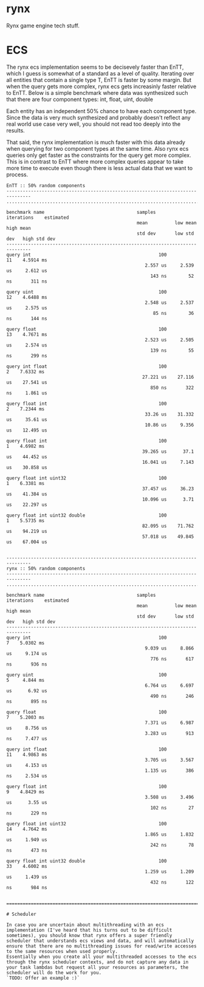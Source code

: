 # rynx
Rynx game engine tech stuff.

# ECS
The rynx ecs implementation seems to be decisevely faster than EnTT, which I guess is somewhat of a standard as a level of quality.
Iterating over all entities that contain a single type T, EnTT is faster by some margin. But when the query gets more complex,
rynx ecs gets increasinly faster relative to EnTT. Below is a simple benchmark where data was synthesized such that there are four component types:
int, float, uint, double

Each entity has an independent 50% chance to have each component type. Since the data is very much synthesized and probably doesn't reflect any real world use case very well, you should not read too deeply into the results.

That said, the rynx implementation is much faster with this data already when querying for two component types at the same time. Also rynx ecs queries only get faster as the constraints for the query get more complex. This is in contrast to EnTT where more complex queries appear to take more time to execute even though there is less actual data that we want to process.

```-------------------------------------------------------------------------------
EnTT :: 50% random components
-------------------------------------------------------------------------------
...............................................................................

benchmark name                                  samples       iterations    estimated
                                                mean          low mean      high mean
                                                std dev       low std dev   high std dev
-------------------------------------------------------------------------------
query int                                               100           11    4.5914 ms
                                                   2.557 us     2.539 us     2.612 us
                                                     143 ns        52 ns       311 ns

query uint                                              100           12    4.6488 ms
                                                   2.548 us     2.537 us     2.575 us
                                                      85 ns        36 ns       144 ns

query float                                             100           13    4.7671 ms
                                                   2.523 us     2.505 us     2.574 us
                                                     139 ns        55 ns       299 ns

query int float                                         100            2    7.6332 ms
                                                  27.221 us    27.116 us    27.541 us
                                                     850 ns       322 ns     1.861 us

query float int                                         100            2    7.2344 ms
                                                   33.26 us    31.332 us     35.61 us
                                                   10.86 us     9.356 us    12.495 us

query float int                                         100            1    4.6982 ms
                                                  39.265 us      37.1 us    44.452 us
                                                  16.041 us     7.143 us    30.858 us

query float int uint32                                  100            1    6.3381 ms
                                                  37.457 us     36.23 us    41.384 us
                                                  10.096 us      3.71 us    22.297 us

query float int uint32 double                           100            1    5.5735 ms
                                                  82.095 us    71.762 us    94.219 us
                                                  57.018 us    49.845 us    67.004 us


-------------------------------------------------------------------------------
rynx :: 50% random components
-------------------------------------------------------------------------------
...............................................................................

benchmark name                                  samples       iterations    estimated
                                                mean          low mean      high mean
                                                std dev       low std dev   high std dev
-------------------------------------------------------------------------------
query int                                               100            7    5.0302 ms
                                                   9.039 us     8.866 us     9.174 us
                                                     776 ns       617 ns       936 ns

query uint                                              100            5     4.844 ms
                                                   6.764 us     6.697 us      6.92 us
                                                     490 ns       246 ns       895 ns

query float                                             100            7    5.2003 ms
                                                   7.371 us     6.987 us     8.756 us
                                                   3.283 us       913 ns     7.477 us

query int float                                         100           11    4.9863 ms
                                                   3.705 us     3.567 us     4.153 us
                                                   1.135 us       386 ns     2.534 us

query float int                                         100            9    4.8429 ms
                                                   3.508 us     3.496 us      3.55 us
                                                     102 ns        27 ns       229 ns

query float int uint32                                  100           14    4.7642 ms
                                                   1.865 us     1.832 us     1.949 us
                                                     242 ns        78 ns       473 ns

query float int uint32 double                           100           33    4.6002 ms
                                                   1.259 us     1.209 us     1.439 us
                                                     432 ns       122 ns       984 ns


===============================================================================```

# Scheduler

In case you are uncertain about multithreading with an ecs implementation (I've heard that his turns out to be difficult sometimes), you should know that rynx offers a super friendly scheduler that understands ecs views and data, and will automatically ensure that there are no multithreading issues for read/write accesses to the same resources when used properly.
Essentially when you create all your multithreaded accesses to the ecs through the rynx scheduler contexts, and do not capture any data in your task lambdas but request all your resources as parameters, the scheduler will do the work for you.
`TODO: Offer an example :)`
